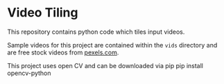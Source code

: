 # Video Tiling

This repository contains python code which tiles input videos.

Sample videos for this project are contained within the `vids` directory and are free stock videos from [pexels.com](https://www.pexels.com/search/videos/science/).

This project uses open CV and can be downloaded via pip
    pip install opencv-python
